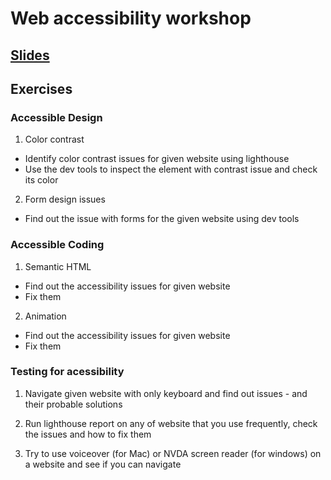 # Web accessibility workshop

## [Slides](https://docs.google.com/presentation/d/1cmGJVbQUmbygGT_ZfXqs3PVCTnniQgVSy8f6F3NB-dY/edit?usp=sharing)

## Exercises

### Accessible Design
1. Color contrast
- Identify color contrast issues for given website using lighthouse
- Use the dev tools to inspect the element with contrast issue and check its color

2. Form design issues
- Find out the issue with forms for the given website using dev tools


### Accessible Coding
1. Semantic HTML
- Find out the accessibility issues for given website
- Fix them

2. Animation
- Find out the accessibility issues for given website
- Fix them

### Testing for acessibility
1.  Navigate given website with only keyboard and find out issues - and their probable solutions

2. Run lighthouse report on any of website that you use frequently, check the issues and how to fix them

3. Try to use voiceover (for Mac) or NVDA screen reader (for windows) on a website and see if you can navigate

